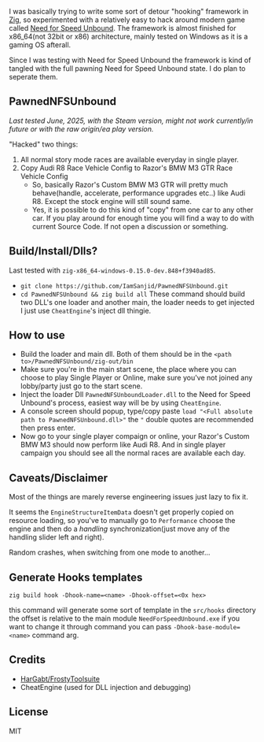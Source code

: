 I was basically trying to write some sort of detour "hooking" framework in [Zig](https://ziglang.org/), so experimented with a relatively easy to hack around modern game called [Need for Speed Unbound](https://store.steampowered.com/app/1846380/Need_for_Speed_Unbound/). The framework is almost finished for x86_64(not 32bit or x86) architecture, mainly tested on Windows as it is a gaming OS afterall.

Since I was testing with Need for Speed Unbound the framework is kind of tangled with the full pawning Need for Speed Unbound state. I do plan to seperate them.

## PawnedNFSUnbound
*Last tested June, 2025, with the Steam version, might not work currently/in future or with the raw origin/ea play version.*

"Hacked" two things:
  1. All normal story mode races are available everyday in single player.
  2. Copy Audi R8 Race Vehicle Config to Razor's BMW M3 GTR Race Vehicle Config
     * So, basically Razor's Custom BMW M3 GTR will pretty much behave(handle, accelerate, performance upgrades etc..) like Audi R8. Except the stock engine will still sound same.
     * Yes, it is possible to do this kind of "copy" from one car to any other car. If you play around for enough time you will find a way to do with current Source Code. If not open a discussion or something.

## Build/Install/Dlls?
Last tested with `zig-x86_64-windows-0.15.0-dev.848+f3940ad85`.
  * `git clone https://github.com/IamSanjid/PawnedNFSUnbound.git`
  * `cd PawnedNFSUnbound && zig build all`
These command should build two DLL's one loader and another main, the loader needs to get injected I just use `CheatEngine`'s inject dll thingie.

## How to use
* Build the loader and main dll. Both of them should be in the `<path to>/PawnedNFSUnbound/zig-out/bin`
* Make sure you're in the main start scene, the place where you can choose to play Single Player or Online, make sure you've not joined any lobby/party just go to the start scene.
* Inject the loader Dll `PawnedNFSUnboundLoader.dll` to the Need for Speed Unbound's process, easiest way will be by using `CheatEngine`.
* A console screen should popup, type/copy paste `load "<Full absolute path to PawnedNFSUnbound.dll>"` the `"` double quotes are recommended then press enter.
* Now go to your single player compaign or online, your Razor's Custom BMW M3 should now perform like Audi R8. And in single player campaign you should see all the normal races are available each day.

## Caveats/Disclaimer
Most of the things are marely reverse engineering issues just lazy to fix it.

It seems the `EngineStructureItemData` doesn't get properly copied on resource loading, so you've to manually go to `Performance` choose the engine and then do a *handling* synchronization(just move any of the handling slider left and right).

Random crashes, when switching from one mode to another...


## Generate Hooks templates
`zig build hook -Dhook-name=<name> -Dhook-offset=<0x hex>`

this command will generate some sort of template in the `src/hooks` directory the offset is relative to the main module `NeedForSpeedUnbound.exe` if you want to change it through command you can pass `-Dhook-base-module=<name>` command arg.

## Credits

*   [HarGabt/FrostyToolsuite](https://github.com/HarGabt/FrostyToolsuite/)
*   CheatEngine (used for DLL injection and debugging)

## License
MIT